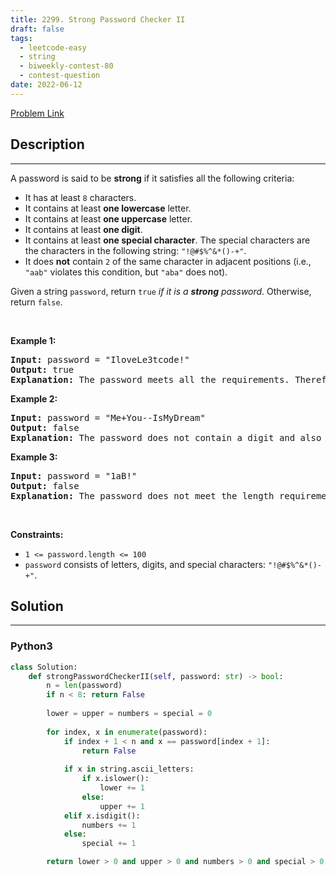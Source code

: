 ```yaml
---
title: 2299. Strong Password Checker II
draft: false
tags: 
  - leetcode-easy
  - string
  - biweekly-contest-80
  - contest-question
date: 2022-06-12
---
```


[Problem Link](https://leetcode.com/problems/strong-password-checker-ii/)

## Description

---
<p>A password is said to be <strong>strong</strong> if it satisfies all the following criteria:</p>

<ul>
	<li>It has at least <code>8</code> characters.</li>
	<li>It contains at least <strong>one lowercase</strong> letter.</li>
	<li>It contains at least <strong>one uppercase</strong> letter.</li>
	<li>It contains at least <strong>one digit</strong>.</li>
	<li>It contains at least <strong>one special character</strong>. The special characters are the characters in the following string: <code>&quot;!@#$%^&amp;*()-+&quot;</code>.</li>
	<li>It does <strong>not</strong> contain <code>2</code> of the same character in adjacent positions (i.e., <code>&quot;aab&quot;</code> violates this condition, but <code>&quot;aba&quot;</code> does not).</li>
</ul>

<p>Given a string <code>password</code>, return <code>true</code><em> if it is a <strong>strong</strong> password</em>. Otherwise, return <code>false</code>.</p>

<p>&nbsp;</p>
<p><strong class="example">Example 1:</strong></p>

<pre>
<strong>Input:</strong> password = &quot;IloveLe3tcode!&quot;
<strong>Output:</strong> true
<strong>Explanation:</strong> The password meets all the requirements. Therefore, we return true.
</pre>

<p><strong class="example">Example 2:</strong></p>

<pre>
<strong>Input:</strong> password = &quot;Me+You--IsMyDream&quot;
<strong>Output:</strong> false
<strong>Explanation:</strong> The password does not contain a digit and also contains 2 of the same character in adjacent positions. Therefore, we return false.
</pre>

<p><strong class="example">Example 3:</strong></p>

<pre>
<strong>Input:</strong> password = &quot;1aB!&quot;
<strong>Output:</strong> false
<strong>Explanation:</strong> The password does not meet the length requirement. Therefore, we return false.</pre>

<p>&nbsp;</p>
<p><strong>Constraints:</strong></p>

<ul>
	<li><code>1 &lt;= password.length &lt;= 100</code></li>
	<li><code>password</code> consists of letters, digits, and special characters: <code>&quot;!@#$%^&amp;*()-+&quot;</code>.</li>
</ul>


## Solution

---
### Python3
``` py title='strong-password-checker-ii'
class Solution:
    def strongPasswordCheckerII(self, password: str) -> bool:
        n = len(password)
        if n < 8: return False
        
        lower = upper = numbers = special = 0
        
        for index, x in enumerate(password):
            if index + 1 < n and x == password[index + 1]:
                return False
        
            if x in string.ascii_letters:
                if x.islower():
                    lower += 1
                else:
                    upper += 1
            elif x.isdigit():
                numbers += 1
            else:
                special += 1

        return lower > 0 and upper > 0 and numbers > 0 and special > 0
```

